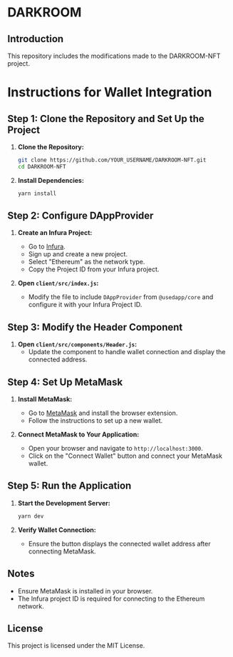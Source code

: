# DARKROOM

## Introduction
This repository includes the modifications made to the DARKROOM-NFT project.

# Instructions for Wallet Integration

## Step 1: Clone the Repository and Set Up the Project

1. **Clone the Repository:**
   ```bash
   git clone https://github.com/YOUR_USERNAME/DARKROOM-NFT.git
   cd DARKROOM-NFT
   ```

2. **Install Dependencies:**
   ```bash
   yarn install
   ```

## Step 2: Configure DAppProvider

1. **Create an Infura Project:**
   - Go to [Infura](https://infura.io/).
   - Sign up and create a new project.
   - Select "Ethereum" as the network type.
   - Copy the Project ID from your Infura project.

2. **Open `client/src/index.js`:**
   - Modify the file to include `DAppProvider` from `@usedapp/core` and configure it with your Infura Project ID.

## Step 3: Modify the Header Component

1. **Open `client/src/components/Header.js`:**
   - Update the component to handle wallet connection and display the connected address.

## Step 4: Set Up MetaMask

1. **Install MetaMask:**
   - Go to [MetaMask](https://metamask.io/) and install the browser extension.
   - Follow the instructions to set up a new wallet.

2. **Connect MetaMask to Your Application:**
   - Open your browser and navigate to `http://localhost:3000`.
   - Click on the "Connect Wallet" button and connect your MetaMask wallet.

## Step 5: Run the Application

1. **Start the Development Server:**
   ```bash
   yarn dev
   ```

2. **Verify Wallet Connection:**
   - Ensure the button displays the connected wallet address after connecting MetaMask.

## Notes

- Ensure MetaMask is installed in your browser.
- The Infura project ID is required for connecting to the Ethereum network.

## License
This project is licensed under the MIT License.
```
